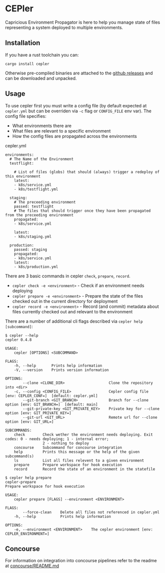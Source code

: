 # CEPler

Capricious Environment Propagator is here to help you manage state of files representing a system deployed to multiple environments.

## Installation

If you have a rust toolchain you can:
```
cargo install cepler
```

Otherwise pre-compiled binaries are attached to the [github releases](https://github.com/bodymindarts/cepler/releases) and can be downloaded and unpacked.

## Usage

To use cepler first you must write a config file (by default expected at `cepler.yml` but can be overriden via `-c` flag or `CONFIG_FILE` env var).
The config file specifies:
- What environments there are
- What files are relevant to a specific environment
- How the config files are propagated across the environments

cepler.yml
```
environments:
  # The Name of the Environment
  testflight:

    # List of files (globs) that should (always) trigger a redeploy of this environment
    latest:
    - k8s/service.yml
    - k8s/testflight.yml

  staging:
    # The preceeding environment
    passed: testflight
    # The files that should trigger once they have been propagated from the preceeding environment
    propagated:
    - k8s/service.yml

    latest:
    - k8s/staging.yml

  production:
    passed: staging
    propagated:
    - k8s/service.yml
    latest:
    - k8s/production.yml
```

There are 3 basic commands in cepler `check`, `prepare`, `record`.
- `cepler check -e <environment>` - Check if an environment needs deploying
- `cepler prepare -e <environment>` - Prepare the state of the files checked out in the current directory for deployment
- `cepler record -e <environment>` -  Record (and commit) metadata about files currently checked out and relevant to the environment

There are a number of additional cli flags described via `cepler help [subcommand]`:
```
$ cepler --help
cepler 0.4.8

USAGE:
    cepler [OPTIONS] <SUBCOMMAND>

FLAGS:
    -h, --help       Prints help information
    -V, --version    Prints version information

OPTIONS:
        --clone <CLONE_DIR>                    Clone the repository into <dir>
    -c, --config <CONFIG_FILE>                 Cepler config file [env: CEPLER_CONF=]  [default: cepler.yml]
        --git-branch <GIT_BRANCH>              Branch for --clone option [env: GIT_BRANCH=]  [default: main]
        --git-private-key <GIT_PRIVATE_KEY>    Private key for --clone option [env: GIT_PRIVATE_KEY=]
        --git-url <GIT_URL>                    Remote url for --clone option [env: GIT_URL=]

SUBCOMMANDS:
    check        Check wether the environment needs deploying. Exit codes: 0 - needs deploying; 1 - internal error;
                 2 - nothing to deploy
    concourse    Subcommand for concourse integration
    help         Prints this message or the help of the given subcommand(s)
    ls           List all files relevent to a given environment
    prepare      Prepare workspace for hook execution
    record       Record the state of an environment in the statefile
    
$ cepler help prepare
cepler-prepare
Prepare workspace for hook execution

USAGE:
    cepler prepare [FLAGS] --environment <ENVIRONMENT>

FLAGS:
        --force-clean    Delete all files not referenced in cepler.yml
    -h, --help           Prints help information

OPTIONS:
    -e, --environment <ENVIRONMENT>    The cepler environment [env: CEPLER_ENVIRONMENT=]
```

## Concourse

For information on integration into concourse pipelines refer to the readme at [concourse/README.md](concourse/README.md)
